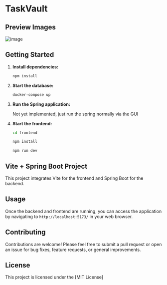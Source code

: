 # TaskVault
## Preview Images
![image](https://github.com/Chazzvdh/TaskVault/assets/114153884/b0ac129a-0b07-43d1-abd6-2feb5ddd7ee3)

## Getting Started

1. **Install dependencies:**

    ```bash
    npm install
    ```

2. **Start the database:**

    ```bash
    docker-compose up
    ```

3. **Run the Spring application:**

    Not yet implemented, just run the spring normally via the GUI

4. **Start the frontend:**

   ```bash
   cd frontend
   ```
   ```bash
   npm install
   ```
   ```bash
   npm run dev
   ```

## Vite + Spring Boot Project

This project integrates Vite for the frontend and Spring Boot for the backend.

## Usage

Once the backend and frontend are running, you can access the application by navigating to `http://localhost:5173/` in your web browser.

## Contributing

Contributions are welcome! Please feel free to submit a pull request or open an issue for bug fixes, feature requests, or general improvements.

## License

This project is licensed under the [MIT License]
